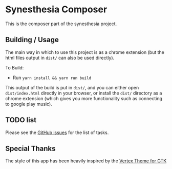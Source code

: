 # Synesthesia Composer

This is the composer part of the synesthesia project.

## Building / Usage

The main way in which to use this project is as a chrome extension (but the
html files output in `dist/` can also be used directly).

To Build:

* Run `yarn install && yarn run build`

This output of the build is put in `dist/`, and you can either open
`dist/index.html` directly in your browser, or install the `dist/` directory as
a chrome extension (which gives you more functionality such as connecting to
google play music).

## TODO list

Please see the [GitHub issues](https://github.com/synesthesia-project/synesthesia/issues) for the list of
tasks.

## Special Thanks

The style of this app has been heavily inspired by the
[Vertex Theme for GTK](https://github.com/horst3180/vertex-theme)
